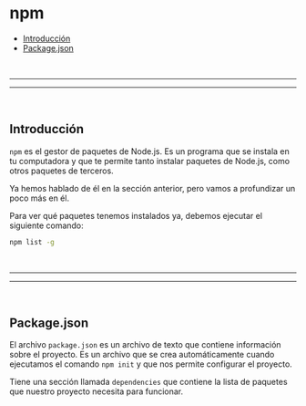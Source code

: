 # npm

<div id="indice"></div>

* [Introducción](#introducción)
* [Package.json](#packagejson)


<br><hr>
<hr><br>


## Introducción

`npm` es el gestor de paquetes de Node.js. Es un programa que se instala en tu computadora y que te permite tanto instalar paquetes de Node.js, como otros paquetes de terceros.

Ya hemos hablado de él en la sección anterior, pero vamos a profundizar un poco más en él.

Para ver qué paquetes tenemos instalados ya, debemos ejecutar el siguiente comando:

```bash
npm list -g
```


<br><hr>
<hr><br>


## Package.json

El archivo `package.json` es un archivo de texto que contiene información sobre el proyecto. Es un archivo que se crea automáticamente cuando ejecutamos el comando `npm init` y que nos permite configurar el proyecto.

Tiene una sección llamada `dependencies` que contiene la lista de paquetes que nuestro proyecto necesita para funcionar.